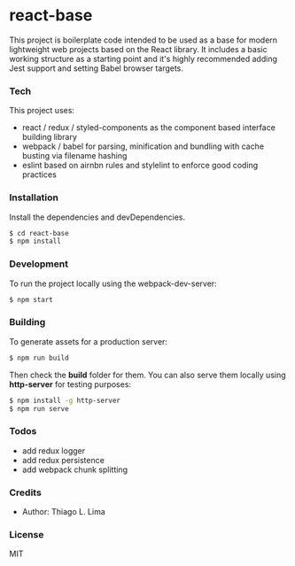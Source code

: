 # react-base
This project is boilerplate code intended to be used as a base for modern lightweight web projects based on the React library. It includes a basic working structure as a starting point and it's highly recommended adding Jest support and setting Babel browser targets.

### Tech
This project uses:
- react / redux / styled-components as the component based interface building library
- webpack / babel for parsing, minification and bundling with cache busting via filename hashing
- eslint based on airnbn rules and stylelint to enforce good coding practices

### Installation
Install the dependencies and devDependencies.
```sh
$ cd react-base
$ npm install
```

### Development
To run the project locally using the webpack-dev-server:
```sh
$ npm start
```

### Building
To generate assets for a production server:
```sh
$ npm run build
```
Then check the **build** folder for them. You can also serve them locally using **http-server** for testing purposes:
```sh
$ npm install -g http-server
$ npm run serve
```

### Todos
- add redux logger
- add redux persistence
- add webpack chunk splitting

### Credits
- Author: Thiago L. Lima

### License
MIT
